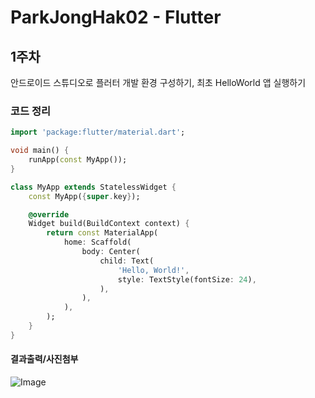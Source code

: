 # ParkJongHak02 - Flutter


## 1주차
안드로이드 스튜디오로 플러터 개발 환경 구성하기, 최초 HelloWorld 앱 실행하기


### 코드 정리
```dart
import 'package:flutter/material.dart';

void main() {
    runApp(const MyApp());
}

class MyApp extends StatelessWidget {
    const MyApp({super.key});

    @override
    Widget build(BuildContext context) {
        return const MaterialApp(
            home: Scaffold(
                body: Center(
                    child: Text(
                        'Hello, World!',
                        style: TextStyle(fontSize: 24),
                    ),
                ),
            ),
        );
    }
}
```

#### 결과출력/사진첨부
![Image](https://github.com/user-attachments/assets/df6ba87a-4319-46e0-aab3-f54e1b89bb3d)
